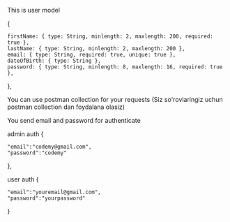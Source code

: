 This is user model

{

    firstName: { type: String, minlength: 2, maxlength: 200, required: true },
    lastName: { type: String, minlength: 2, maxlength: 200 },
    email: { type: String, required: true, unique: true },
    dateOfBirth: { type: String },
    password: { type: String, minlength: 8, maxlength: 16, required: true },
    
},

You can use postman collection for your requests (Siz so'rovlaringiz uchun postman collection dan foydalana olasiz)

You send email and password for authenticate 

admin auth
{

    "email":"codemy@gmail.com",
    "password":"codemy"
    
},

user auth
{

    "email":"youremail@gmail.com",
    "password":"yourpassword"
    
}
